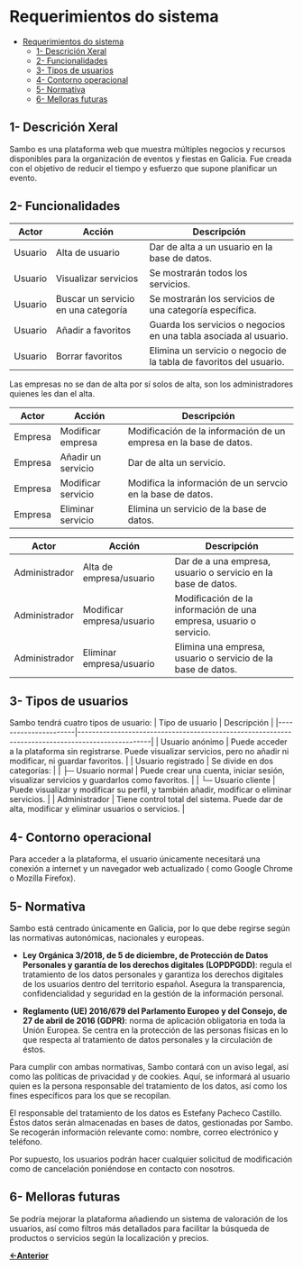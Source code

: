# Requerimientos do sistema

- [Requerimientos do sistema](#requerimientos-do-sistema)
  - [1- Descrición Xeral](#1--descrición-xeral)
  - [2- Funcionalidades](#2--funcionalidades)
  - [3- Tipos de usuarios](#3--tipos-de-usuarios)
  - [4- Contorno operacional](#4--contorno-operacional)
  - [5- Normativa](#5--normativa)
  - [6- Melloras futuras](#6--melloras-futuras)


## 1- Descrición Xeral
Sambo es una plataforma web que muestra múltiples negocios y recursos disponibles para la organización de eventos y fiestas en Galicia. Fue creada con el objetivo de reducir el tiempo y esfuerzo que supone planificar un evento.

## 2- Funcionalidades


| Actor   | Acción                          | Descripción                                                                 |
|---------|----------------------------------|-----------------------------------------------------------------------------|
| Usuario | Alta de usuario                 | Dar de alta a un usuario en la base de datos.                              |
| Usuario | Visualizar servicios            | Se mostrarán todos los servicios.                                          |
| Usuario | Buscar un servicio en una categoría | Se mostrarán los servicios de una categoría específica.                |
| Usuario | Añadir a favoritos              | Guarda los servicios o negocios en una tabla asociada al usuario.          |
| Usuario | Borrar favoritos                | Elimina un servicio o negocio de la tabla de favoritos del usuario.        |


Las empresas no se dan de alta por sí solos de alta, son los administradores quienes les dan el alta.

| Actor   | Acción              | Descripción                                                                |
|---------|---------------------|----------------------------------------------------------------------------|
| Empresa | Modificar empresa   | Modificación de la información de un empresa en la base de datos.         |
| Empresa | Añadir un servicio  | Dar de alta un servicio.                                                  |
| Empresa | Modificar servicio  | Modifica la información de un servcio en la base de datos.               |
| Empresa | Eliminar servicio   | Elimina un servicio de la base de datos.                                  |

| Actor        | Acción                            | Descripción                                                                    |
|--------------|-----------------------------------|--------------------------------------------------------------------------------|
| Administrador | Alta de empresa/usuario | Dar de a una empresa, usuario o servicio en la base de datos.               |
| Administrador | Modificar empresa/usuario | Modificación de la información de una empresa, usuario o servicio.             |
| Administrador | Eliminar empresa/usuario | Elimina una empresa, usuario o servicio de la base de datos.                   |


## 3- Tipos de usuarios

Sambo tendrá cuatro tipos de usuario:
| Tipo de usuario      | Descripción                                                                                      |
|----------------------|--------------------------------------------------------------------------------------------------|
| Usuario anónimo      | Puede acceder a la plataforma sin registrarse. Puede visualizar servicios, pero no añadir ni modificar, ni guardar favoritos. |
| Usuario registrado   | Se divide en dos categorías:                                                                     |
| ├─ Usuario normal     | Puede crear una cuenta, iniciar sesión, visualizar servicios y guardarlos como favoritos. |
| └─ Usuario cliente    | Puede visualizar y modificar su perfil, y también añadir, modificar o eliminar servicios.        |
| Administrador        | Tiene control total del sistema. Puede dar de alta, modificar y eliminar usuarios o servicios.   |


## 4- Contorno operacional

Para acceder a la plataforma, el usuario únicamente necesitará una conexión a internet y un navegador web actualizado ( como Google Chrome o Mozilla Firefox).

## 5- Normativa

Sambo está centrado únicamente en Galicia, por lo que debe regirse según las normativas autonómicas, nacionales y europeas.

- **Ley Orgánica 3/2018, de 5 de diciembre, de Protección de Datos Personales y garantía de los derechos digitales (LOPDPGDD)**: regula el tratamiento de los datos personales y garantiza los derechos digitales de los usuarios dentro del territorio español. Asegura la transparencia, confidencialidad y seguridad en la gestión de la información personal.

- **Reglamento (UE) 2016/679 del Parlamento Europeo y del Consejo, de 27 de abril de 2016 (GDPR)**: norma de aplicación obligatoria en toda la Unión Europea. Se centra en la protección de las personas físicas en lo que respecta al tratamiento de datos personales y la circulación de éstos.

Para cumplir con ambas normativas, Sambo contará con un aviso legal, así como las políticas de privacidad y de cookies. Aquí, se informará al usuario quien es la persona responsable del tratamiento de los datos, así como los fines específicos para los que se recopilan.

El responsable del tratamiento de los datos es Estefany Pacheco Castillo. Éstos datos serán almacenadas en bases de datos, gestionadas por Sambo. Se recogerán información relevante como: nombre, correo electrónico y teléfono.

Por supuesto, los usuarios podrán hacer cualquier solicitud de modificación como de cancelación poniéndose en contacto con nosotros.

## 6- Melloras futuras
 Se podría mejorar la plataforma añadiendo un sistema de valoración de los usuarios, así como filtros más detallados para facilitar la búsqueda de productos o servicios según la localización y precios.

[**<-Anterior**](../../README.md)

